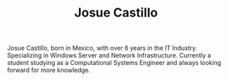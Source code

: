 ﻿---
title: Josue Castillo
description: ""
image: /images/author/josue-castillo.jpg
social:
- icon: fab fa-facebook
  link: https://facebook.com/#
- icon: fab fa-twitter
  link: https://twitter.com/#
- icon: fab fa-github
  link: https://github.com/#
- icon: fas fa-link
  link: ""
- icon: fab fa-linkedin-in
  link: https://www.linkedin.com/in/#/
- icon: fab fa-youtube
  link: '#'
- icon: fab fa-twitch
  link: https://www.twitch.tv/#

---
Josue Castillo, born in Mexico, with over 6 years in the IT Industry. Specializing in Windows Server and Network Infrastructure. Currently a student studying as a Computational Systems Engineer and always looking forward for more knowledge.
